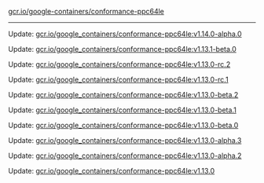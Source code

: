 [gcr.io/google-containers/conformance-ppc64le](https://hub.docker.com/r/cruse/conformance-ppc64le/tags/) 

----
Update: [gcr.io/google_containers/conformance-ppc64le:v1.14.0-alpha.0](https://hub.docker.com/r/cruse/conformance-ppc64le/tags/)

Update: [gcr.io/google_containers/conformance-ppc64le:v1.13.1-beta.0](https://hub.docker.com/r/cruse/conformance-ppc64le/tags/)

Update: [gcr.io/google_containers/conformance-ppc64le:v1.13.0-rc.2](https://hub.docker.com/r/cruse/conformance-ppc64le/tags/)

Update: [gcr.io/google_containers/conformance-ppc64le:v1.13.0-rc.1](https://hub.docker.com/r/cruse/conformance-ppc64le/tags/)

Update: [gcr.io/google_containers/conformance-ppc64le:v1.13.0-beta.2](https://hub.docker.com/r/cruse/conformance-ppc64le/tags/)

Update: [gcr.io/google_containers/conformance-ppc64le:v1.13.0-beta.1](https://hub.docker.com/r/cruse/conformance-ppc64le/tags/)

Update: [gcr.io/google_containers/conformance-ppc64le:v1.13.0-beta.0](https://hub.docker.com/r/cruse/conformance-ppc64le/tags/)

Update: [gcr.io/google_containers/conformance-ppc64le:v1.13.0-alpha.3](https://hub.docker.com/r/cruse/conformance-ppc64le/tags/)

Update: [gcr.io/google_containers/conformance-ppc64le:v1.13.0-alpha.2](https://hub.docker.com/r/cruse/conformance-ppc64le/tags/)

Update: [gcr.io/google_containers/conformance-ppc64le:v1.13.0](https://hub.docker.com/r/cruse/conformance-ppc64le/tags/)

